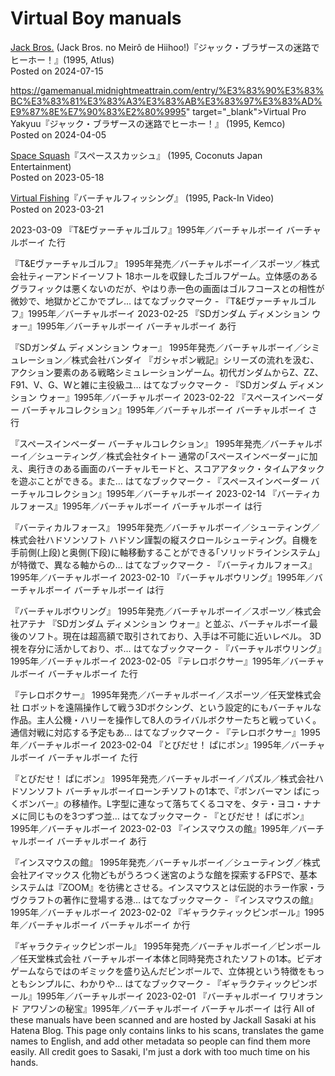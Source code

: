 # Virtual Boy manuals

<a href="https://gamemanual.midnightmeattrain.com/entry/%E3%82%B8%E3%83%A3%E3%83%83%E3%82%AF%E3%83%BB%E3%83%96%E3%83%A9%E3%82%B6%E3%83%BC%E3%82%B9%E3%81%AE%E8%BF%B7%E8%B7%AF%E3%81%A7%E3%83%92%E3%83%BC%E3%83%9B%E3%83%BC%EF%BC%81" target="_blank">Jack Bros.</a> (Jack Bros. no Meirô de Hiihoo!)『ジャック・ブラザースの迷路でヒーホー！』(1995, Atlus)  
Posted on 2024-07-15

https://gamemanual.midnightmeattrain.com/entry/%E3%83%90%E3%83%BC%E3%83%81%E3%83%A3%E3%83%AB%E3%83%97%E3%83%AD%E9%87%8E%E7%90%83%E2%80%9995" target="_blank">Virtual Pro Yakyuu</a>『ジャック・ブラザースの迷路でヒーホー！』 (1995, Kemco)  
Posted on 2024-04-05

<a href="https://gamemanual.midnightmeattrain.com/entry/%E3%82%B9%E3%83%9A%E3%83%BC%E3%82%B9%E3%82%B9%E3%82%AB%E3%83%83%E3%82%B7%E3%83%A5" target="_blank">Space Squash</a>『スペーススカッシュ』 (1995, Coconuts Japan Entertainment)  
Posted on 2023-05-18

<a href="https://gamemanual.midnightmeattrain.com/entry/%E3%83%90%E3%83%BC%E3%83%81%E3%83%A3%E3%83%AB%E3%83%95%E3%82%A3%E3%83%83%E3%82%B7%E3%83%B3%E3%82%B0" target="_blank">Virtual Fishing</a>『バーチャルフィッシング』 (1995, Pack-In Video)  
Posted on 2023-03-21

2023-03-09
『T&Eヴァーチャルゴルフ』1995年／バーチャルボーイ
バーチャルボーイ た行

『T&Eヴァーチャルゴルフ』 1995年発売／バーチャルボーイ／スポーツ／株式会社ティーアンドイーソフト 18ホールを収録したゴルフゲーム。立体感のあるグラフィックは悪くないのだが、やはり赤一色の画面はゴルフコースとの相性が微妙で、地獄かどこかでプレ…
はてなブックマーク - 『T&Eヴァーチャルゴルフ』1995年／バーチャルボーイ
2023-02-25
『SDガンダム ディメンション ウォー』1995年／バーチャルボーイ
バーチャルボーイ あ行

『SDガンダム ディメンション ウォー』 1995年発売／バーチャルボーイ／シミュレーション／株式会社バンダイ 『ガシャポン戦記』シリーズの流れを汲む、アクション要素のある戦略シミュレーションゲーム。初代ガンダムからZ、ZZ、F91、V、G、Wと雑に主役級ユ…
はてなブックマーク - 『SDガンダム ディメンション ウォー』1995年／バーチャルボーイ
2023-02-22
『スペースインベーダー バーチャルコレクション』1995年／バーチャルボーイ
バーチャルボーイ さ行

『スペースインベーダー バーチャルコレクション』 1995年発売／バーチャルボーイ／シューティング／株式会社タイトー 通常の｢スペースインベーダー｣に加え、奥行きのある画面のバーチャルモードと、スコアアタック・タイムアタックを遊ぶことができる。また…
はてなブックマーク - 『スペースインベーダー バーチャルコレクション』1995年／バーチャルボーイ
2023-02-14
『バーティカルフォース』1995年／バーチャルボーイ
バーチャルボーイ は行

『バーティカルフォース』 1995年発売／バーチャルボーイ／シューティング／株式会社ハドソンソフト ハドソン謹製の縦スクロールシューティング。自機を手前側(上段)と奥側(下段)に軸移動することができる｢ソリッドラインシステム｣が特徴で、異なる軸からの…
はてなブックマーク - 『バーティカルフォース』1995年／バーチャルボーイ
2023-02-10
『バーチャルボウリング』1995年／バーチャルボーイ
バーチャルボーイ は行

『バーチャルボウリング』 1995年発売／バーチャルボーイ／スポーツ／株式会社アテナ 『SDガンダム ディメンション ウォー』と並ぶ、バーチャルボーイ最後のソフト。現在は超高額で取引されており、入手は不可能に近いレベル。 3D視を存分に活かしており、ボ…
はてなブックマーク - 『バーチャルボウリング』1995年／バーチャルボーイ
2023-02-05
『テレロボクサー』1995年／バーチャルボーイ
バーチャルボーイ た行

『テレロボクサー』 1995年発売／バーチャルボーイ／スポーツ／任天堂株式会社 ロボットを遠隔操作して戦う3Dボクシング、という設定的にもバーチャルな作品。主人公機・ハリーを操作して8人のライバルボクサーたちと戦っていく。通信対戦に対応する予定もあ…
はてなブックマーク - 『テレロボクサー』1995年／バーチャルボーイ
2023-02-04
『とびだせ！ ぱにボン』1995年／バーチャルボーイ
バーチャルボーイ た行

『とびだせ！ ぱにボン』 1995年発売／バーチャルボーイ／パズル／株式会社ハドソンソフト バーチャルボーイローンチソフトの1本で、『ボンバーマン ぱにっくボンバー』の移植作。L字型に連なって落ちてくるコマを、タテ・ヨコ・ナナメに同じものを3つずつ並…
はてなブックマーク - 『とびだせ！ ぱにボン』1995年／バーチャルボーイ
2023-02-03
『インスマウスの館』1995年／バーチャルボーイ
バーチャルボーイ あ行

『インスマウスの館』 1995年発売／バーチャルボーイ／シューティング／株式会社アイマックス 化物どもがうろつく迷宮のような館を探索するFPSで、基本システムは『ZOOM』を彷彿とさせる。インスマウスとは伝説的ホラー作家・ラヴクラフトの著作に登場する港…
はてなブックマーク - 『インスマウスの館』1995年／バーチャルボーイ
2023-02-02
『ギャラクティックピンボール』1995年／バーチャルボーイ
バーチャルボーイ か行

『ギャラクティックピンボール』 1995年発売／バーチャルボーイ／ピンボール／任天堂株式会社 バーチャルボーイ本体と同時発売されたソフトの1本。ビデオゲームならではのギミックを盛り込んだピンボールで、立体視という特徴をもっともシンプルに、わかりや…
はてなブックマーク - 『ギャラクティックピンボール』1995年／バーチャルボーイ
2023-02-01
『バーチャルボーイ ワリオランド アワゾンの秘宝』1995年／バーチャルボーイ
バーチャルボーイ は行 
All of these manuals have been scanned and are hosted by Jackall Sasaki at his Hatena Blog. This page only contains links to his scans, translates the game names to English, and add other metadata so people can find them more easily. All credit goes to Sasaki, I'm just a dork with too much time on his hands.